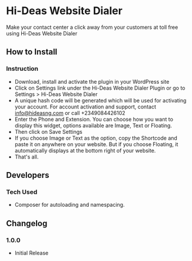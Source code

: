 # Hi-Deas Website Dialer
Make your contact center a click away from your customers at toll free using Hi-Deas Website Dialer

## How to Install

### Instruction
- Download, install and activate the plugin in your WordPress site
- Click on Settings link under the Hi-Deas Website Dialer Plugin or go to Settings > Hi-Deas Website Dialer
- A unique hash code will be generated which will be used for activating your account. For account activation and support, contact info@hideasng.com or call +2349084426102
- Enter the Phone and Extension. You can choose how you want to display this widget, options available are Image, Text or Floating.
- Then click on Save Settings
- If you choose Image or Text as the option, copy the Shortcode and paste it on anywhere on your website. But if you choose Floating, it automatically displays at the bottom right of your website.
- That's all.

## Developers

### Tech Used
- Composer for autoloading and namespacing.

## Changelog

### 1.0.0
- Initial Release